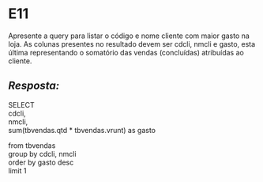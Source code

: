 # E11
Apresente a query para listar o código e nome cliente com maior gasto na loja. As colunas presentes no resultado devem ser cdcli, nmcli e gasto, esta última representando o somatório das vendas (concluídas) atribuídas ao cliente.

## *Resposta:*
SELECT<br>
	cdcli,<br>
	nmcli,<br>
	sum(tbvendas.qtd * tbvendas.vrunt) as gasto<br>

from tbvendas<br>
group by cdcli, nmcli<br>
order by gasto desc<br>
limit 1